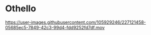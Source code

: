 # Othello

https://user-images.githubusercontent.com/105929246/227121458-05685ec5-7849-42c3-99d4-fdd9252fd7df.mov

